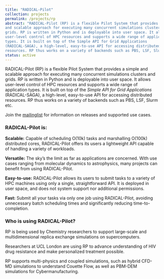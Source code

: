 ```yaml
---
title: "RADICAL-Pilot"
collection: projects
permalink: /projects/rp
abstract: "RADICAL-Pilot (RP) is a flexible Pilot System that provides a simple
and scalable approach for executing many concurrent simulations clusters and
grids. RP is written in Python and is deployable into user space. It allows
user-level control of HPC resources and supports a wide range of application
types. It is built on top of the Simple API for Grid Applications
(RADICAL-SAGA), a high-level, easy-to-use API for accessing distributed
resources. RP thus works on a variety of backends such as PBS, LSF, Slurm etc."
status: active
---
```


RADICAL-Pilot (RP) is a flexible Pilot System that provides a simple
and scalable approach for executing many concurrent simulations clusters and
grids.  RP is written in Python and is deployable into user space. It allows
user-level control of HPC resources and supports a wide range of application
types. It is built on top of the *Simple API for Grid Applications*
(RADICAL-SAGA), a high-level, easy-to-use API for accessing distributed
resources. RP thus works on a variety of backends such as PBS, LSF, Slurm etc.

Join the [mailinglist](https://groups.google.com/d/forum/radical-pilot-users)
for information on releases and supported use cases.

### RADICAL-Pilot is:

  **Scalable:** Capable of scheduling O(10k) tasks and marshalling O(100k)
  distributed cores, RADICAL-Pilot offers its users a lightweight API capable of
  handling a variety of workloads.

  **Versatile:** The sky’s the limit as far as applications are concerned.
  With use cases ranging from molecular dynamics to astrophysics, many projects
  can benefit from using RADICAL-Pilot.

  **Easy-to-use:** RADICAL-Pilot allows its users to submit tasks to a variety
  of HPC machines using only a single, straightforward API.  It is deployed in
  user space, and does not system support nor additional permissions.

  **Fast:** Submit all your tasks via only one job using RADICAL-Pilot,
  avoiding unnecessary batch scheduling times and significantly reducing
  time-to-completion.

  
### Who is using RADICAL-Pilot?
  
RP is being used by Chemistry researchers to support large-scale and
multidimensional replica exchange simulations on supercomputers.

Researchers at UCL London are using RP to advance understanding of
HIV drug resistance and make personalized treatment possible.

RP supports multi-physics and coupled simulations, such as hybrid CFD-MD
simulations to understand Couette Flow, as well as PBM-DEM simulations for
Cybermanufacturing.


